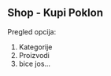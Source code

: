 ## Shop - Kupi Poklon

Pregled opcija:
<ol>
    <li>Kategorije</li>
    <li>Proizvodi</li>
    <li>bice jos...</li>
</ol>
